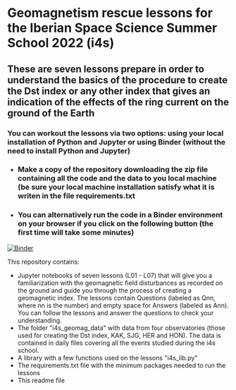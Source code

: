 # Geomagnetism rescue lessons for the Iberian Space Science Summer School 2022 (i4s) 
## These are seven lessons prepare in order to understand the basics of the procedure to create the Dst index or any other index that gives an indication of the effects of the ring current on the ground of the Earth

### You can workout the lessons via two options: using your local installation of Python and Jupyter or using Binder (without the need to install Python and Jupyter)
- ### Make a copy of the repository downloading the zip file containing all the code and the data to you local machine (be sure your local machine installation satisfy what it is writen in the file requirements.txt
- ### You can alternatively run the code in a Binder environment on your browser if you click on the following button (the first time will take some minutes)
[![Binder](https://mybinder.org/badge_logo.svg)](https://mybinder.org/v2/gh/ant-guerrero/i4s/main)


This repository contains:
- Jupyter notebooks of seven lessons (L01 - L07) that will give you a familiarization with the geomagnetic field disturbances as recorded on the ground and guide you through the process of creating a geomagnetic index. The lessons contain Questions (labeled as Qnn, where nn is the number) and empty space for Answers (labeled as Ann). You can follow the lessons and answer the questions to check your understanding.
- The folder "i4s_geomag_data" with data from four observatories (those used for creating the Dst index, KAK, SJG, HER and HON). The data is contained in daily files covering all the events studied during the i4s school.
- A library with a few functions used on the lessons "i4s_lib.py"
- The requirements.txt file with the minimum packages needed to run the lessons
- This readme file